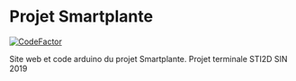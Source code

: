 # Projet Smartplante
[![CodeFactor](https://www.codefactor.io/repository/github/srthibaultp/smartplante/badge)](https://www.codefactor.io/repository/github/srthibaultp/smartplante)

Site web et code arduino du projet Smartplante.
Projet terminale STI2D SIN 2019

